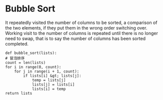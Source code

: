 # Bubble Sort

It repeatedly visited the number of columns to be sorted, a comparison of the two elements, if they put them in the wrong order switching over. Working visit to the number of columns is repeated until there is no longer need to swap, that is to say the number of columns has been sorted completed.

```
def bubble_sort(lists):
# 冒泡排序
count = len(lists)
for i in range(0, count):
    for j in range(i + 1, count):
        if lists[i] &gt; lists[j]:
            temp = lists[j]
            lists[j] = lists[i]
            lists[i] = temp
return lists
```